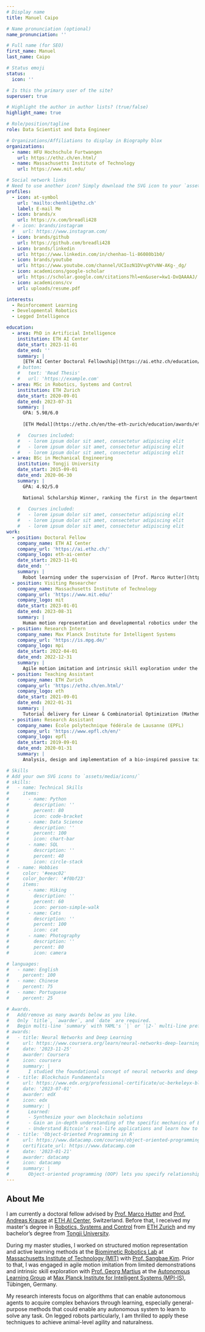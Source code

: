 ```yaml
---
# Display name
title: Manuel Caipo

# Name pronunciation (optional)
name_pronunciation: ''

# Full name (for SEO)
first_name: Manuel
last_name: Caipo

# Status emoji
status:
  icon: ''

# Is this the primary user of the site?
superuser: true

# Highlight the author in author lists? (true/false)
highlight_name: true

# Role/position/tagline
role: Data Scientist and Data Engineer 

# Organizations/Affiliations to display in Biography blox
organizations:
  - name: HFU Hochschule Furtwangen
    url: https://ethz.ch/en.html/
  - name: Massachusetts Institute of Technology
    url: https://www.mit.edu/

# Social network links
# Need to use another icon? Simply download the SVG icon to your `assets/media/icons/` folder.
profiles:
  - icon: at-symbol
    url: 'mailto:chenhli@ethz.ch'
    label: E-mail Me
  - icon: brands/x
    url: https://x.com/breadli428
  # - icon: brands/instagram
  #   url: https://www.instagram.com/
  - icon: brands/github
    url: https://github.com/breadli428
  - icon: brands/linkedin
    url: https://www.linkedin.com/in/chenhao-li-86080b1b0/
  - icon: brands/youtube
    url: https://www.youtube.com/channel/UCIozN1DVvgKYvNW-AKg-_dg/
  - icon: academicons/google-scholar
    url: https://scholar.google.com/citations?hl=en&user=kw1-DxQAAAAJ/
  - icon: academicons/cv
    url: uploads/resume.pdf

interests:
  - Reinforcement Learning
  - Developmental Robotics
  - Legged Intelligence

education:
  - area: PhD in Artificial Intelligence
    institution: ETH AI Center
    date_start: 2023-11-01
    date_end: ''
    summary: |
      [ETH AI Center Doctoral Fellowship](https://ai.ethz.ch/education/phd-and-postdoc-programs/phd-fellowships.html) winner.
    # button:
    #   text: 'Read Thesis'
    #   url: 'https://example.com'
  - area: MSc in Robotics, Systems and Control
    institution: ETH Zurich
    date_start: 2020-09-01
    date_end: 2023-07-31
    summary: |
      GPA: 5.98/6.0
      
      [ETH Medal](https://ethz.ch/en/the-eth-zurich/education/awards/eth-medal/outstanding-master-theses.html) winner.

    #   Courses included:
    #   - lorem ipsum dolor sit amet, consectetur adipiscing elit
    #   - lorem ipsum dolor sit amet, consectetur adipiscing elit
    #   - lorem ipsum dolor sit amet, consectetur adipiscing elit
  - area: BSc in Mechanical Engineering
    institution: Tongji University
    date_start: 2015-09-01
    date_end: 2020-06-30
    summary: |
      GPA: 4.92/5.0

      National Scholarship Winner, ranking the first in the department for five consecutive years. 
      
    #   Courses included:
    #   - lorem ipsum dolor sit amet, consectetur adipiscing elit
    #   - lorem ipsum dolor sit amet, consectetur adipiscing elit
    #   - lorem ipsum dolor sit amet, consectetur adipiscing elit
work:
  - position: Doctoral Fellow
    company_name: ETH AI Center
    company_url: 'https://ai.ethz.ch/'
    company_logo: eth-ai-center
    date_start: 2023-11-01
    date_end: ''
    summary: |
      Robot learning under the supervision of [Prof. Marco Hutter](https://mavt.ethz.ch/people/person-detail.hutter.html) and [Prof. Andreas Krause](https://las.inf.ethz.ch/krausea).
  - position: Visiting Researcher
    company_name: Massachusetts Institute of Technology
    company_url: 'https://www.mit.edu/'
    company_logo: mit
    date_start: 2023-01-01
    date_end: 2023-08-31
    summary: |
      Human motion representation and developmental robotics under the supervision of [Prof. Sangbae Kim](https://meche.mit.edu/people/faculty/SANGBAE@MIT.EDU).
  - position: Research Intern
    company_name: Max Planck Institute for Intelligent Systems
    company_url: 'https://is.mpg.de/'
    company_logo: mpi
    date_start: 2022-04-01
    date_end: 2022-12-31
    summary: |
      Agile motion imitation and intrinsic skill exploration under the supervision of [Prof. Georg Martius](https://al.is.mpg.de/person/gmartius).
  - position: Teaching Assistant
    company_name: ETH Zurich
    company_url: 'https://ethz.ch/en.html/'
    company_logo: eth
    date_start: 2021-09-01
    date_end: 2022-01-31
    summary: |
      Tutorial delivery for Linear & Combinatorial Optimization (Mathematical Optimization, 11 ECTS) instructed by [Prof. Rico Zenklusen](https://math.ethz.ch/ifor/groups/zenklusen_group/rico-zenklusen.html).
  - position: Research Assistant
    company_name: École polytechnique fédérale de Lausanne (EPFL)
    company_url: 'https://www.epfl.ch/en/'
    company_logo: epfl
    date_start: 2019-09-01
    date_end: 2020-01-31
    summary: |
      Analysis, design and implementation of a bio-inspired passive tail for amphibious robots under the supervision of [Prof. Auke Ijspeert](https://www.epfl.ch/labs/biorob/people/ijspeert).

# Skills
# Add your own SVG icons to `assets/media/icons/`
# skills:
#   - name: Technical Skills
#     items:
#       - name: Python
#         description: ''
#         percent: 80
#         icon: code-bracket
#       - name: Data Science
#         description: ''
#         percent: 100
#         icon: chart-bar
#       - name: SQL
#         description: ''
#         percent: 40
#         icon: circle-stack
#   - name: Hobbies
#     color: '#eeac02'
#     color_border: '#f0bf23'
#     items:
#       - name: Hiking
#         description: ''
#         percent: 60
#         icon: person-simple-walk
#       - name: Cats
#         description: ''
#         percent: 100
#         icon: cat
#       - name: Photography
#         description: ''
#         percent: 80
#         icon: camera

# languages:
#   - name: English
#     percent: 100
#   - name: Chinese
#     percent: 75
#   - name: Portuguese
#     percent: 25

# Awards.
#   Add/remove as many awards below as you like.
#   Only `title`, `awarder`, and `date` are required.
#   Begin multi-line `summary` with YAML's `|` or `|2-` multi-line prefix and indent 2 spaces below.
# awards:
#   - title: Neural Networks and Deep Learning
#     url: https://www.coursera.org/learn/neural-networks-deep-learning
#     date: '2023-11-25'
#     awarder: Coursera
#     icon: coursera
#     summary: |
#       I studied the foundational concept of neural networks and deep learning. By the end, I was familiar with the significant technological trends driving the rise of deep learning; build, train, and apply fully connected deep neural networks; implement efficient (vectorized) neural networks; identify key parameters in a neural network’s architecture; and apply deep learning to your own applications.
#   - title: Blockchain Fundamentals
#     url: https://www.edx.org/professional-certificate/uc-berkeleyx-blockchain-fundamentals
#     date: '2023-07-01'
#     awarder: edX
#     icon: edx
#     summary: |
#       Learned:
#       - Synthesize your own blockchain solutions
#       - Gain an in-depth understanding of the specific mechanics of Bitcoin
#       - Understand Bitcoin’s real-life applications and learn how to attack and destroy Bitcoin, Ethereum, smart contracts and Dapps, and alternatives to Bitcoin’s Proof-of-Work consensus algorithm
#   - title: 'Object-Oriented Programming in R'
#     url: https://www.datacamp.com/courses/object-oriented-programming-with-s3-and-r6-in-r
#     certificate_url: https://www.datacamp.com
#     date: '2023-01-21'
#     awarder: datacamp
#     icon: datacamp
#     summary: |
#       Object-oriented programming (OOP) lets you specify relationships between functions and the objects that they can act on, helping you manage complexity in your code. This is an intermediate level course, providing an introduction to OOP, using the S3 and R6 systems. S3 is a great day-to-day R programming tool that simplifies some of the functions that you write. R6 is especially useful for industry-specific analyses, working with web APIs, and building GUIs.
---
```


## About Me

I am currently a doctoral fellow advised by [Prof. Marco Hutter](https://mavt.ethz.ch/people/person-detail.hutter.html) and [Prof. Andreas Krause](https://las.inf.ethz.ch/krausea) at [ETH AI Center](https://ai.ethz.ch/), Switzerland. Before that, I received my master's degree in [Robotics, Systems and Control](https://ethz.ch/en/studies/master/degree-programmes/engineering-sciences/robotics-systems-and-control.html) from [ETH Zurich](https://ethz.ch/en.html) and my bachelor’s degree from [Tongji University](https://en.tongji.edu.cn/).

During my master studies, I worked on structured motion representation and active learning methods at the [Biomimetic Robotics Lab](https://biomimetics.mit.edu/) at [Massachusetts Institute of Technology (MIT)](https://www.mit.edu/) with [Prof. Sangbae Kim](https://meche.mit.edu/people/faculty/SANGBAE@MIT.EDU). Prior to that, I was engaged in agile motion imitation from limited demonstrations and intrinsic skill exploration with [Prof. Georg Martius](https://al.is.mpg.de/person/gmartius) at the [Autonomous Learning Group](https://al.is.mpg.de/) at [Max Planck Institute for Intelligent Systems (MPI-IS)](https://is.mpg.de/), Tübingen, Germany.

My research interests focus on algorithms that can enable autonomous agents to acquire complex behaviors through learning, especially general-purpose methods that could enable any autonomous system to learn to solve any task. On legged robots particularly, I am thrilled to apply these techniques to achieve animal-level agility and naturalness.
